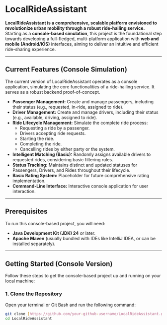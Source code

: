 # LocalRideAssistant

**LocalRideAssistant is a comprehensive, scalable platform envisioned to revolutionize urban mobility through a robust ride-hailing service.** Starting as a **console-based simulation**, this project is the foundational step towards developing a full-fledged, multi-platform application with **web and mobile (Android/iOS)** interfaces, aiming to deliver an intuitive and efficient ride-sharing experience.

---

## Current Features (Console Simulation)

The current version of LocalRideAssistant operates as a console application, simulating the core functionalities of a ride-hailing service. It serves as a robust backend proof-of-concept.

-   **Passenger Management:** Create and manage passengers, including their status (e.g., requested, in-ride, assigned to ride).
-   **Driver Management:** Create and manage drivers, including their status (e.g., available, driving, assigned to ride).
-   **Ride Lifecycle Management:** Simulate the complete ride process:
    -   Requesting a ride by a passenger.
    -   Drivers accepting ride requests.
    -   Starting the ride.
    -   Completing the ride.
    -   Cancelling rides by either party or the system.
-   **Intelligent Matching (Basic):** Randomly assigns available drivers to requested rides, considering basic filtering rules.
-   **Status Tracking:** Maintains distinct and updated statuses for Passengers, Drivers, and Rides throughout their lifecycle.
-   **Basic Rating System:** Placeholder for future comprehensive rating implementation.
-   **Command-Line Interface:** Interactive console application for user interaction.

---

## Prerequisites

To run this console-based project, you will need:

* **Java Development Kit (JDK) 24** or later.
* **Apache Maven** (usually bundled with IDEs like IntelliJ IDEA, or can be installed separately).

---

## Getting Started (Console Version)

Follow these steps to get the console-based project up and running on your local machine:

### 1. Clone the Repository

Open your terminal or Git Bash and run the following command:

```bash
git clone [https://github.com/your-github-username/LocalRideAssistant.git](https://github.com/your-github-username/LocalRideAssistant.git)
cd LocalRideAssistant
